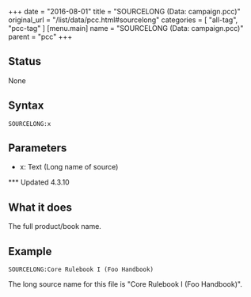 +++
date = "2016-08-01"
title = "SOURCELONG (Data: campaign.pcc)"
original_url = "/list/data/pcc.html#sourcelong"
categories = [ "all-tag", "pcc-tag" ]
[menu.main]
    name = "SOURCELONG (Data: campaign.pcc)"
    parent = "pcc"
+++

## Status

None

## Syntax

`SOURCELONG:x`

## Parameters

-   x: Text (Long name of source)



<span id="sourcelong"></span> \*\*\* Updated 4.3.10

What it does
------------

The full product/book name.

Example
-------

`SOURCELONG:Core Rulebook I (Foo Handbook)`

The long source name for this file is "Core Rulebook I (Foo Handbook)".

